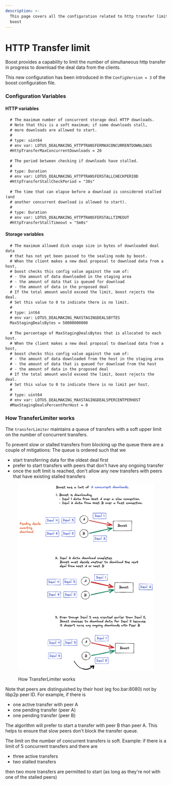 ```yaml
---
description: >-
  This page covers all the configuration related to http transfer limiter in
  boost
---
```


# HTTP Transfer limit

Boost provides a capability to limit the number of simultaneous http transfer in progress to download the deal data from the clients.

This new configuration has been introduced in the `ConfigVersion = 3` of the boost configuration file.

### Configuration Variables

#### HTTP variables

```
  # The maximum number of concurrent storage deal HTTP downloads.
  # Note that this is a soft maximum; if some downloads stall,
  # more downloads are allowed to start.
  #
  # type: uint64
  # env var: LOTUS_DEALMAKING_HTTPTRANSFERMAXCONCURRENTDOWNLOADS
  #HttpTransferMaxConcurrentDownloads = 20

  # The period between checking if downloads have stalled.
  #
  # type: Duration
  # env var: LOTUS_DEALMAKING_HTTPTRANSFERSTALLCHECKPERIOD
  #HttpTransferStallCheckPeriod = "30s"

  # The time that can elapse before a download is considered stalled (and
  # another concurrent download is allowed to start).
  #
  # type: Duration
  # env var: LOTUS_DEALMAKING_HTTPTRANSFERSTALLTIMEOUT
  #HttpTransferStallTimeout = "5m0s"
```

#### Storage variables

```
  # The maximum allowed disk usage size in bytes of downloaded deal data
  # that has not yet been passed to the sealing node by boost.
  # When the client makes a new deal proposal to download data from a host,
  # boost checks this config value against the sum of:
  # - the amount of data downloaded in the staging area
  # - the amount of data that is queued for download
  # - the amount of data in the proposed deal
  # If the total amount would exceed the limit, boost rejects the deal.
  # Set this value to 0 to indicate there is no limit.
  #
  # type: int64
  # env var: LOTUS_DEALMAKING_MAXSTAGINGDEALSBYTES
  MaxStagingDealsBytes = 50000000000

  # The percentage of MaxStagingDealsBytes that is allocated to each host.
  # When the client makes a new deal proposal to download data from a host,
  # boost checks this config value against the sum of:
  # - the amount of data downloaded from the host in the staging area
  # - the amount of data that is queued for download from the host
  # - the amount of data in the proposed deal
  # If the total amount would exceed the limit, boost rejects the deal.
  # Set this value to 0 to indicate there is no limit per host.
  #
  # type: uint64
  # env var: LOTUS_DEALMAKING_MAXSTAGINGDEALSPERCENTPERHOST
  #MaxStagingDealsPercentPerHost = 0
```

### How TransferLimiter works

The `transferLimiter` maintains a queue of transfers with a soft upper limit on the number of concurrent transfers.

To prevent slow or stalled transfers from blocking up the queue there are a couple of mitigations: The queue is ordered such that we

* start transferring data for the oldest deal first
* prefer to start transfers with peers that don't have any ongoing transfer
* once the soft limit is reached, don't allow any new transfers with peers that have existing stalled transfers

<figure><img src="../.gitbook/assets/image.png" alt=""><figcaption><p>How TransferLimiter works</p></figcaption></figure>

Note that peers are distinguished by their host (eg foo.bar:8080) not by libp2p peer ID. For example, if there is

* one active transfer with peer A
* one pending transfer (peer A)
* one pending transfer (peer B)

The algorithm will prefer to start a transfer with peer B than peer A. This helps to ensure that slow peers don't block the transfer queue.

The limit on the number of concurrent transfers is soft. Example: if there is a limit of 5 concurrent transfers and there are

* three active transfers
* two stalled transfers

then two more transfers are permitted to start (as long as they're not with one of the stalled peers)

